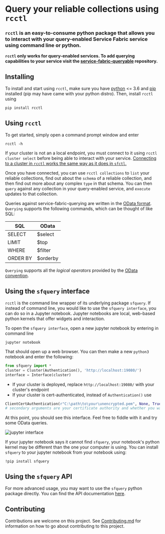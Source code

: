 
# Query your reliable collections using `rcctl`
### `rcctl` is an easy-to-consume python package that allows you to interact with your query-enabled Service Fabric service using command line or python. 

**`rcctl` only works for query-enabled services. To add querying capabilities to your service visit the [service-fabric-queryable](https://github.com/jessebenson/service-fabric-queryable) repository.**

## Installing
To install and start using `rcctl`, make sure you have [python](https://www.python.org/getit/) <= 3.6 and [pip](https://pip.pypa.io/en/stable/installing/) installed (pip may have came with your python distro). Then, install `rcctl` using
```
pip install rcctl
```

## Using `rcctl`
To get started, simply open a command prompt window and enter
```
rcctl -h
```
If your cluster is not an a local endpoint, you must connect to it using `rcctl cluster select` before being able to interact with your service. [Connecting to a cluster in `rcctl` works the same way as it does in `sfctl`.](https://docs.microsoft.com/en-us/azure/service-fabric/service-fabric-cli#select-a-cluster)

Once you have connected, you can use `rcctl collections` to `list` your reliable collections, find out about the `schema` of a reliable collection, and then find out more about any complex `type` in that schema. You can then `query` against any collection in your query-enabled service, and `execute` updates to that collection.

Queries against service-fabric-querying are written in the [OData format](https://www.odata.org/documentation/odata-version-2-0/uri-conventions/). `Querying` supports the following commands, which can be thought of like SQL:

| SQL | OData |
| --- | ---- |
| SELECT | $select |
| LIMIT | $top |
| WHERE | $filter |
| ORDER BY | $orderby |

`Querying` supports all the *logical operators* provided by the [OData convention](http://docs.oasis-open.org/odata/odata/v4.01/cs01/part2-url-conventions/odata-v4.01-cs01-part2-url-conventions.html#sec_LogicalOperators).

## Using the `sfquery` interface
`rcctl` is the command line wrapper of its underlying package `sfquery`. If instead of command line, you would like to use the `sfquery interface`, you can do so in a Jupyter notebook. Jupyter notebooks are local, web-based python kernels that offer widgets and interaction.

To open the `sfquery interface`, open a new jupyter notebook by entering in command line
```
jupyter notebook
```
That should open up a web browser. You can then make a new `python3` notebook and enter the following:
```python
from sfquery import *
cluster = Cluster(Authentication(), 'http://localhost:19080/')
interface = Interface(cluster)
```
- If your cluster is deployed, replace `http://localhost:19080/` with your cluster's endpoint
- If your cluster is cert-authenticated, instead of `Authentication()` use
```python
ClientCertAuthentication(r"C:\path\to\your\unencrypted.pem", None, True)
# secondary arguments are your certificate authority and whether you want to not verify your cluster's cert
```
At this point, you should see this interface. Feel free to fiddle with it and try some OData queries.

![jupyter interface](../master/img/jupyter_interface.png)

If your jupyter notebook says it cannot find `sfquery`, your notebook's python kernel may be different than the one your computer is using. You can install `sfquery` to your jupyter notebook from your notebook using:
```
!pip install sfquery
```

## Using the `sfquery` API
For more advanced usage, you may want to use the `sfquery` python package directly. You can find the API documentation [here](../master/sfquery/api.md).

## Contributing

Contributions are welcome on this project. See [Contributing.md](../master/Contributing.md) for information on how to go about contributing to this project.
